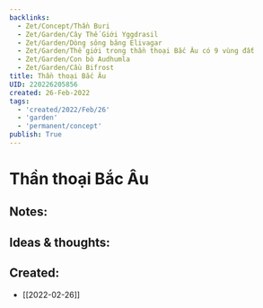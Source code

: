 ```yaml
---
backlinks:
  - Zet/Concept/Thần Buri
  - Zet/Garden/Cây Thế Giới Yggdrasil
  - Zet/Garden/Dòng sông băng Elivagar
  - Zet/Garden/Thế giới trong thần thoại Bắc Âu có 9 vùng đất
  - Zet/Garden/Con bò Audhumla
  - Zet/Garden/Cầu Bifrost
title: Thần thoại Bắc Âu
UID: 220226205856
created: 26-Feb-2022
tags:
  - 'created/2022/Feb/26'
  - 'garden'
  - 'permanent/concept'
publish: True
---
```

# Thần thoại Bắc Âu

## Notes:


## Ideas & thoughts:



## Created:
- [[2022-02-26]]
